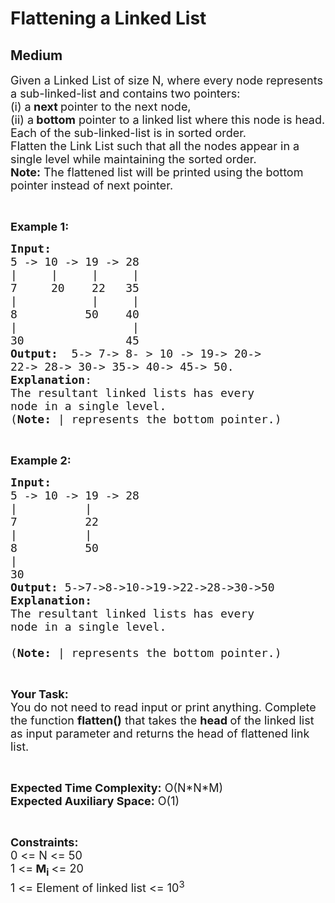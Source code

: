 # Flattening a Linked List
## Medium 
<div class="problem-statement" style="user-select: auto;">
                <p style="user-select: auto;"></p><p style="user-select: auto;"><span style="font-size: 18px; user-select: auto;">Given a Linked List of size N, where every node represents a sub-linked-list and contains two pointers:<br style="user-select: auto;">
(i) a<strong style="user-select: auto;"> next </strong>pointer to the next node,<br style="user-select: auto;">
(ii) a<strong style="user-select: auto;">&nbsp;bottom</strong>&nbsp;pointer&nbsp;to a linked list where this node is head.<br style="user-select: auto;">
Each of the&nbsp;sub-linked-list is in sorted order.<br style="user-select: auto;">
Flatten the Link List such that all the nodes appear in a single level while maintaining the sorted order.&nbsp;</span><br style="user-select: auto;">
<span style="font-size: 18px; user-select: auto;"><strong style="user-select: auto;">Note:</strong> The flattened list will be printed using the bottom pointer instead of next pointer.</span></p>

<p style="user-select: auto;">&nbsp;</p>

<p style="user-select: auto;"><span style="font-size: 18px; user-select: auto;"><strong style="user-select: auto;">Example 1:</strong></span></p>

<pre style="position: relative; user-select: auto;"><span style="font-size: 18px; user-select: auto;"><strong style="user-select: auto;">Input:
</strong>5 -&gt; 10 -&gt; 19 -&gt; 28
|     |     |     | 
7     20    22   35
|           |     | 
8          50    40
|                 | 
30               45<strong style="user-select: auto;">
Output: </strong>&nbsp;5-&gt; 7-&gt; 8- &gt; 10 -&gt; 19-&gt; 20-&gt;
22-&gt; 28-&gt; 30-&gt; 35-&gt; 40-&gt; 45-&gt; 50.
<strong style="user-select: auto;">Explanation</strong>:
The resultant linked lists has every 
node in a single level.<strong style="user-select: auto;">
</strong>(<strong style="user-select: auto;">Note: </strong>| represents the bottom pointer.)</span>
<div class="open_grepper_editor" title="Edit &amp; Save To Grepper" style="user-select: auto;"></div></pre>

<p style="user-select: auto;">&nbsp;</p>

<p style="user-select: auto;"><span style="font-size: 18px; user-select: auto;"><strong style="user-select: auto;">Example 2:</strong></span></p>

<pre style="position: relative; user-select: auto;"><span style="font-size: 18px; user-select: auto;"><strong style="user-select: auto;">Input:</strong>
5 -&gt; 10 -&gt; 19 -&gt; 28
|          |                
7          22   
|          |                 
8          50 
|                           
30              
<strong style="user-select: auto;">Output:</strong> 5-&gt;7-&gt;8-&gt;10-&gt;19-&gt;22-&gt;28-&gt;30-&gt;50
<strong style="user-select: auto;">Explanation:</strong>
The resultant linked lists has every
node in a single level.

(<strong style="user-select: auto;">Note: </strong>| represents the bottom pointer.)</span><div class="open_grepper_editor" title="Edit &amp; Save To Grepper" style="user-select: auto;"></div></pre>

<p style="user-select: auto;">&nbsp;</p>

<p style="user-select: auto;"><span style="font-size: 18px; user-select: auto;"><strong style="user-select: auto;">Your Task:</strong><br style="user-select: auto;">
You do not need to read input or print anything. Complete the function <strong style="user-select: auto;">flatten()</strong></span><span style="font-size: 18px; user-select: auto;"> that takes the&nbsp;<strong style="user-select: auto;">head </strong>of the linked list as input&nbsp;parameter<strong style="user-select: auto;"> </strong>and returns the head of flattened link list.</span></p>

<p style="user-select: auto;">&nbsp;</p>

<p style="user-select: auto;"><span style="font-size: 18px; user-select: auto;"><strong style="user-select: auto;">Expected Time Complexity:</strong>&nbsp;O(N*N*M)<br style="user-select: auto;">
<strong style="user-select: auto;">Expected Auxiliary Space:</strong>&nbsp;O(1)</span></p>

<p style="user-select: auto;">&nbsp;</p>

<p style="user-select: auto;"><span style="font-size: 18px; user-select: auto;"><strong style="user-select: auto;">Constraints:</strong></span><br style="user-select: auto;">
<span style="font-size: 18px; user-select: auto;">0 &lt;= N &lt;= 50<br style="user-select: auto;">
1 &lt;=<strong style="user-select: auto;"> M<sub style="user-select: auto;">i</sub> </strong>&lt;= 20<br style="user-select: auto;">
1 &lt;= Element of linked list &lt;= 10<sup style="user-select: auto;">3</sup></span></p>
 <p style="user-select: auto;"></p>
            </div>